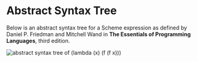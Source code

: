 # Abstract Syntax Tree
Below is an abstract syntax tree for a Scheme expression as defined by Daniel P. Friedman and Mitchell Wand
in **The Essentials of Programming Languages**, third edition.

![abstract syntax tree of (lambda (x) (f (f x)))](https://user-images.githubusercontent.com/80301412/161691380-e808cdbe-f7af-4c18-b263-a80e190a1796.png)
